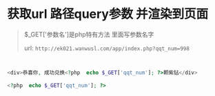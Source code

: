 # 获取url 路径query参数 并渲染到页面

>  $_GET['参数名']是php特有方法 里面写参数名字
>
> url: `http://ek021.wanwusl.com/app/index.php?qqt_num=998`

```php


<div>恭喜你, 成功兑换<?php  echo $_GET['qqt_num']; ?>颗紫钻</div>
    
<?php  echo $_GET['qqt_num']; ?>
```

